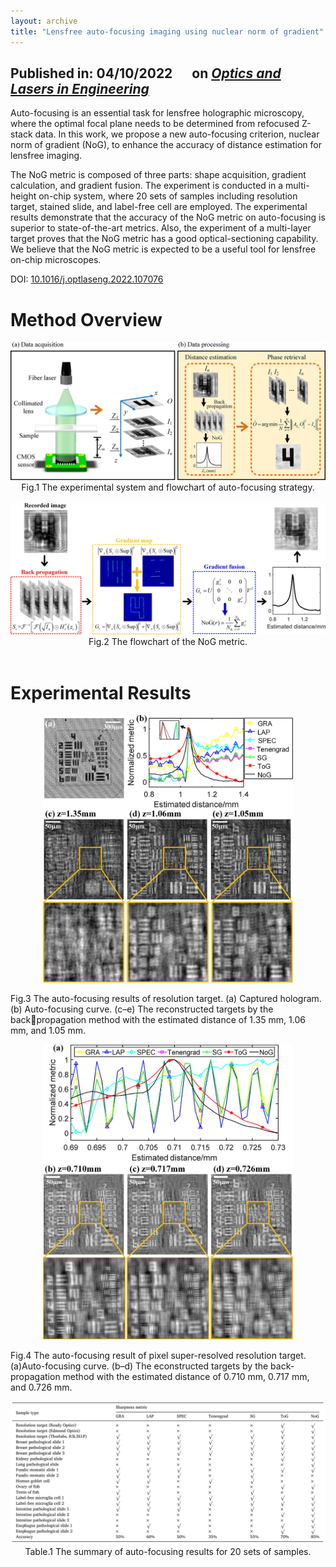 ```yaml
---
layout: archive
title: "Lensfree auto-focusing imaging using nuclear norm of gradient"
---
```


## Published in: 04/10/2022 &emsp; on [*Optics and Lasers in Engineering*](https://www.sciencedirect.com/journal/optics-and-lasers-in-engineering)

Auto-focusing is an essential task for lensfree holographic microscopy, where the optimal focal plane needs to be determined from refocused Z-stack data. In this work, we propose a new auto-focusing criterion, nuclear norm of gradient (NoG), to enhance the accuracy of distance estimation for lensfree imaging. 

The NoG metric is composed of three parts: shape acquisition, gradient calculation, and gradient fusion. The experiment is conducted in a multi-height on-chip system, where 20 sets of samples including resolution target, stained slide, and label-free cell are employed. The experimental results demonstrate that the accuracy of the NoG metric on auto-focusing is superior to state-of-the-art metrics. Also, the experiment of a multi-layer target proves that the NoG metric has a good optical-sectioning capability. We believe that the NoG metric is expected to be a useful tool for lensfree on-chip microscopes.

DOI: [10.1016/j.optlaseng.2022.107076](https://doi.org/10.1016/j.optlaseng.2022.107076)

# Method Overview

<div align=center><img src="/publications/imgs/NOG/NOG_auto.png" width=700></div>

<div align=center> Fig.1 The experimental system and flowchart of auto-focusing strategy. </div><br/>

<div align=center><img src="/publications/imgs/NOG/NOG.png" width=700></div>

<div align=center> Fig.2 The flowchart of the NoG metric. </div><br/>

# Experimental Results

<div align=center><img src="/publications/imgs/NOG/NOG_r1.png" width=400></div>

Fig.3 The auto-focusing results of resolution target. (a) Captured hologram. (b) Auto-focusing curve. (c–e) The reconstructed targets by the backpropagation method with the estimated distance of 1.35 mm, 1.06 mm, and 1.05 mm.

<div align=center><img src="/publications/imgs/NOG/NOG_r2.png" width=400></div>

Fig.4 The auto-focusing result of pixel super-resolved resolution target. (a)Auto-focusing curve. (b–d) The econstructed targets by the back-propagation method with the estimated distance of 0.710 mm, 0.717 mm, and 0.726 mm.

<img src="/publications/imgs/NOG/T1.png">

<div align=center> Table.1 The summary of auto-focusing results for 20 sets of samples. </div>



